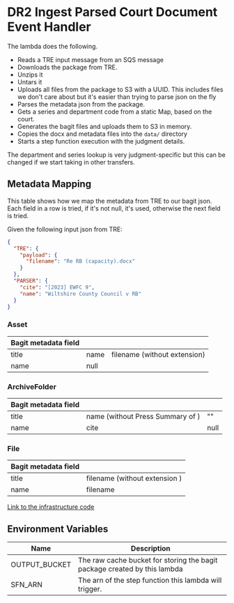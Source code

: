 # DR2 Ingest Parsed Court Document Event Handler

The lambda does the following.

* Reads a TRE input message from an SQS message
* Downloads the package from TRE.
* Unzips it
* Untars it
* Uploads all files from the package to S3 with a UUID. This includes files we don't care about but it's easier than trying to parse json on the fly
* Parses the metadata json from the package.
* Gets a series and department code from a static Map, based on the court.
* Generates the bagit files and uploads them to S3 in memory.
* Copies the docx and metadata files into the `data/` directory
* Starts a step function execution with the judgment details. 

The department and series lookup is very judgment-specific but this can be changed if we start taking in other transfers.

## Metadata Mapping
This table shows how we map the metadata from TRE to our bagit json.  
Each field in a row is tried, if it's not null, it's used, otherwise the next field is tried.

Given the following input json from TRE:
```json
{
  "TRE": {
    "payload": {
      "filename": "Re RB (capacity).docx"
    }
  },
  "PARSER": {
    "cite": "[2023] EWFC 9",
    "name": "Wiltshire County Council v RB"
  }
}
```

### Asset
| Bagit metadata field |      |                              |
|----------------------|------|------------------------------|
| title                | name | filename (without extension) |
| name                 | null |                              |

### ArchiveFolder
| Bagit metadata field |                                  |      |
|----------------------|----------------------------------|------|
| title                | name (without Press Summary of ) | ""   |
| name                 | cite                             | null |

### File
| Bagit metadata field |                               |
|----------------------|-------------------------------|
| title                | filename (without extension ) |
| name                 | filename                      |


[Link to the infrastructure code](https://github.com/nationalarchives/dp-terraform-environments/blob/main/ingest_parsed_court_document_event_handler.tf)

## Environment Variables

| Name          | Description                                                               |
|---------------|---------------------------------------------------------------------------|
| OUTPUT_BUCKET | The raw cache bucket for storing the bagit package created by this lambda |
| SFN_ARN       | The arn of the step function this lambda will trigger.                    |
